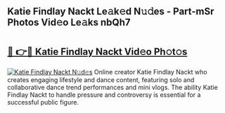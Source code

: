 ## Katie Findlay Nackt Le𝚊k𝚎d N𝚞𝚍es - Part-mSr Photos Vid𝚎o Le𝚊ks nbQh7

# <h2><a href="http://fb93kw.evod.top/?m=Katie+Findlay+Nackt">🔗 👉🔴 Katie Findlay Nackt Vid𝚎o Ph𝚘t𝚘s</a></h2>

[![Katie Findlay Nackt N𝚞d𝚎s](https://i.imgur.com/8V9OHl7.gif)](http://fb93kw.evod.top/?m=Katie+Findlay+Nackt)
Online creator Katie Findlay Nackt who creates engaging lifestyle and dance content, featuring solo and collaborative dance trend performances and mini vlogs. The ability Katie Findlay Nackt to handle pressure and controversy is essential for a successful public figure. 
